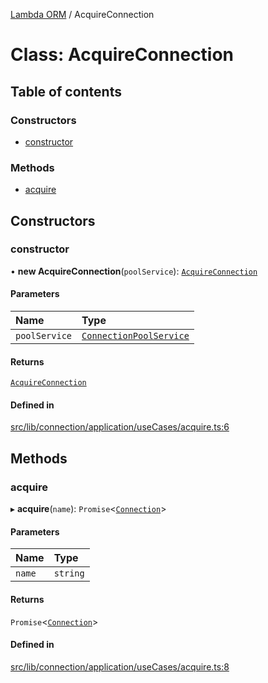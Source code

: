 [Lambda ORM](../README.md) / AcquireConnection

# Class: AcquireConnection

## Table of contents

### Constructors

- [constructor](AcquireConnection.md#constructor)

### Methods

- [acquire](AcquireConnection.md#acquire)

## Constructors

### constructor

• **new AcquireConnection**(`poolService`): [`AcquireConnection`](AcquireConnection.md)

#### Parameters

| Name | Type |
| :------ | :------ |
| `poolService` | [`ConnectionPoolService`](ConnectionPoolService.md) |

#### Returns

[`AcquireConnection`](AcquireConnection.md)

#### Defined in

[src/lib/connection/application/useCases/acquire.ts:6](https://github.com/lambda-orm/lambdaorm/blob/d9dd50600cc1cb524c4fb0ae404756c6e8eb3402/src/lib/connection/application/useCases/acquire.ts#L6)

## Methods

### acquire

▸ **acquire**(`name`): `Promise`\<[`Connection`](../interfaces/Connection.md)\>

#### Parameters

| Name | Type |
| :------ | :------ |
| `name` | `string` |

#### Returns

`Promise`\<[`Connection`](../interfaces/Connection.md)\>

#### Defined in

[src/lib/connection/application/useCases/acquire.ts:8](https://github.com/lambda-orm/lambdaorm/blob/d9dd50600cc1cb524c4fb0ae404756c6e8eb3402/src/lib/connection/application/useCases/acquire.ts#L8)
